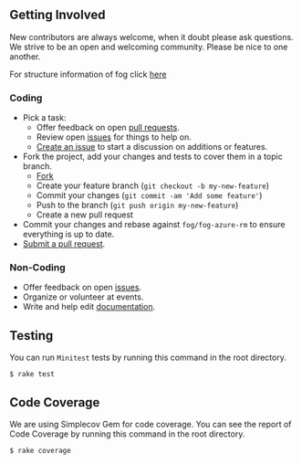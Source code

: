 ## Getting Involved

New contributors are always welcome, when it doubt please ask questions. We strive to be an open and welcoming community. Please be nice to one another.

For structure information of fog click [here](https://github.com/fog/fog-azure-rm/blob/master/lib/fog/azurerm/docs/structure.md)

### Coding

* Pick a task:
  * Offer feedback on open [pull requests](https://github.com/fog/fog-azure-rm/pulls).
  * Review open [issues](https://github.com/fog/fog-azure-rm/issues) for things to help on.
  * [Create an issue](https://github.com/fog/fog-azure-rm/issues/new) to start a discussion on additions or features.
* Fork the project, add your changes and tests to cover them in a topic branch.
  * [Fork](https://github.com/fog/fog-azure-rm/fork)
  * Create your feature branch (`git checkout -b my-new-feature`)
  * Commit your changes (`git commit -am 'Add some feature'`)
  * Push to the branch (`git push origin my-new-feature`)
  * Create a new pull request
* Commit your changes and rebase against `fog/fog-azure-rm` to ensure everything is up to date.
* [Submit a pull request](https://github.com/fog/fog-azure-rm/compare/).

### Non-Coding

* Offer feedback on open [issues](https://github.com/fog/fog-azure-rm/issues).
* Organize or volunteer at events.
* Write and help edit [documentation](https://github.com/fog/fog-azure-rm/tree/master/lib/fog/azurerm/docs).

## Testing 
You can run `Minitest` tests by running this command in the root directory.

```shell
$ rake test
```

## Code Coverage
We are using Simplecov Gem for code coverage. You can see the report of  Code Coverage by running this command in the root directory.

```shell
$ rake coverage
```

